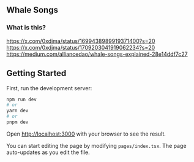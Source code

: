 ## Whale Songs

### What is this?

https://x.com/0xdjma/status/1699438989919371400?s=20
https://x.com/0xdjma/status/1709203041919062234?s=20
https://medium.com/alliancedao/whale-songs-explained-28e14ddf7c27

## Getting Started

First, run the development server:

```bash
npm run dev
# or
yarn dev
# or
pnpm dev
```

Open [http://localhost:3000](http://localhost:3000) with your browser to see the result.

You can start editing the page by modifying `pages/index.tsx`. The page auto-updates as you edit the file.
